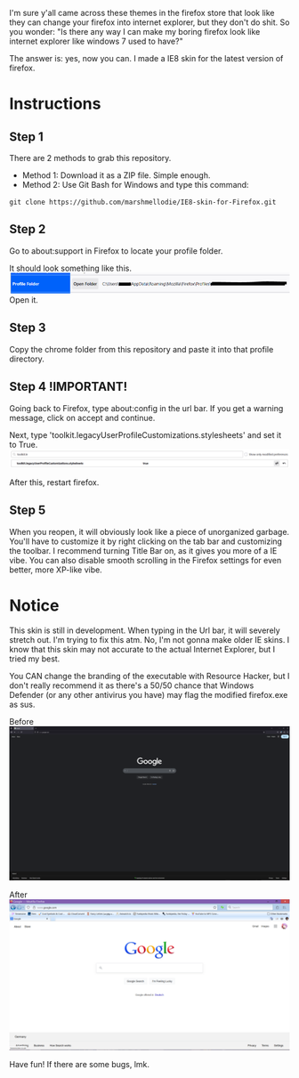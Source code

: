 I'm sure y'all came across these themes in the firefox store that look like they can change your firefox into internet explorer, but they don't do shit. So you wonder: "Is there any way I can make my boring firefox look like internet explorer like windows 7 used to have?"

The answer is: yes, now you can. I made a IE8 skin for the latest version of firefox.

# Instructions
## Step 1
There are 2 methods to grab this repository.
- Method 1: Download it as a ZIP file. Simple enough.
- Method 2: Use Git Bash for Windows and type this command:
```
git clone https://github.com/marshmellodie/IE8-skin-for-Firefox.git
```

## Step 2
Go to about:support in Firefox to locate your profile folder.

It should look something like this.
![](docs/img/Screenshot_2025_14_09_2128.PNG)
Open it.

## Step 3
Copy the chrome folder from this repository and paste it into that profile directory.

## Step 4 !IMPORTANT!
Going back to Firefox, type about:config in the url bar. If you get a warning message, click on accept and continue.

Next, type 'toolkit.legacyUserProfileCustomizations.stylesheets' and set it to True.
![](docs/img/Screenshot_2025_14_09_2145.png)

After this, restart firefox.

## Step 5
When you reopen, it will obviously look like a piece of unorganized garbage. You'll have to customize it by right clicking on the tab bar and customizing the toolbar. I recommend turning Title Bar on, as it gives you more of a IE vibe. You can also disable smooth scrolling in the Firefox settings for even better, more XP-like vibe.

# Notice
This skin is still in development. When typing in the Url bar, it will severely stretch out. I'm trying to fix this atm. No, I'm not gonna make older IE skins. I know that this skin may not accurate to the actual Internet Explorer, but I tried my best.

You CAN change the branding of the executable with Resource Hacker, but I don't really recommend it as there's a 50/50 chance that Windows Defender (or any other antivirus you have) may flag the modified firefox.exe as sus.

Before
![This is my friend's firefox](docs/img/image.png)

After
![This is my firefox](docs/img/Screenshot_2025_14_09_2153.png)

Have fun! If there are some bugs, lmk.